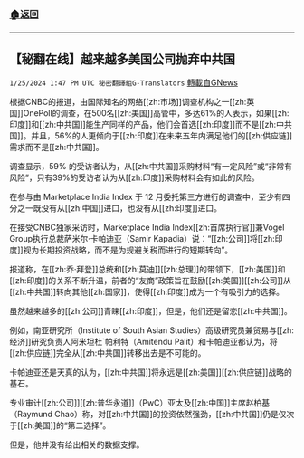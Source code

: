 ###  [:house:返回](README.md)
---


## 【秘翻在线】越来越多美国公司抛弃中共国
`1/25/2024 1:47 PM UTC 秘密翻譯組G-Translators` [轉載自GNews](https://gnews.org/articles/2252777)

根据CNBC的报道，由国际知名的网络[[zh:市场]]调查机构之一[[zh:英国]]OnePoll的调查，在500名[[zh:美国]]高管中，多达61%的人表示，如果[[zh:印度]]和[[zh:中共国]]能生产同样的产品，他们会首选[[zh:印度]]而不是[[zh:中共国]]。并且，56%的人更倾向于[[zh:印度]]在未来五年内满足他们的[[zh:供应链]]需求而不是[[zh:中共国]]。

调查显示，59% 的受访者认为，从[[zh:中共国]]采购材料“有一定风险”或“非常有风险”，只有39%的受访者认为从[[zh:印度]]采购材料会有如此的风险。

在参与由 Marketplace India Index 于 12 月委托第三方进行的调查中，至少有四分之一既没有从[[zh:中国]]进口，也没有从[[zh:印度]]进口。

在接受CNBC独家采访时，Marketplace India Index[[zh:首席执行官]]兼Vogel Group执行总裁萨米尔·卡帕迪亚（Samir Kapadia）说：“[[zh:公司]]将[[zh:印度]]视为长期投资战略，而不是为规避关税而进行的短期转向”。

报道称，在[[zh:乔·拜登]]总统和[[zh:莫迪]][[zh:总理]]的带领下，[[zh:美国]]和[[zh:印度]]的关系不断升温，前者的“友商”政策旨在鼓励[[zh:美国]][[zh:公司]]从[[zh:中共国]]转向其他[[zh:国家]]，使得[[zh:印度]]成为一个有吸引力的选择。

虽然越来越多的[[zh:公司]]青睐[[zh:印度]]，但是，他们还是留恋[[zh:中共国]]。

例如，南亚研究所（Institute of South Asian Studies）高级研究员兼贸易与[[zh:经济]]研究负责人阿米坦杜\`帕利特（Amitendu Palit）和卡帕迪亚都认为，将[[zh:供应链]]完全从[[zh:中共国]]转移出去是不可能的。

卡帕迪亚还是天真的认为，[[zh:中共国]]将永远是[[zh:美国]][[zh:供应链]]战略的基石。

专业审计[[zh:公司]][[zh:普华永道]]（PwC）亚太及[[zh:中国]]主席赵柏基（Raymund Chao）称，对[[zh:中共国]]的投资依然强劲，[[zh:中共国]]仍是仅次于[[zh:美国]]的“第二选择”。

但是，他并没有给出相关的数据支撑。
